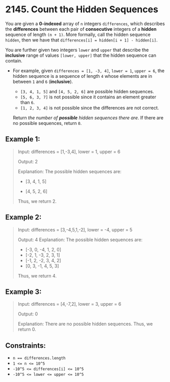 # 2145. Count the Hidden Sequences

You are given a **0-indexed** array of `n` integers `differences`, which describes the **differences** between each pair of **consecutive** integers of a **hidden** sequence of length `(n + 1)`. More formally, call the hidden sequence `hidden`, then we have that `differences[i] = hidden[i + 1] - hidden[i]`.

You are further given two integers `lower` and `upper` that describe the **inclusive** range of values `[lower, upper]` that the hidden sequence can contain.

- For example, given `differences = [1, -3, 4]`, `lower = 1`, `upper = 6`, the hidden sequence is a sequence of length `4` whose elements are in between `1` and `6` (**inclusive**).
  - `[3, 4, 1, 5]` and `[4, 5, 2, 6]` are possible hidden sequences.
  - `[5, 6, 3, 7]` is not possible since it contains an element greater than `6`.
  - `[1, 2, 3, 4]` is not possible since the differences are not correct.
  
  Return _the number of **possible** hidden sequences there are_. If there are no possible sequences, return `0`.



## Example 1:

> Input: differences = [1,-3,4], lower = 1, upper = 6
> 
> Output: 2
> 
> Explanation: The possible hidden sequences are:
> 
> - [3, 4, 1, 5]
> 
> - [4, 5, 2, 6]
>
> Thus, we return 2.
##  Example 2:

> Input: differences = [3,-4,5,1,-2], lower = -4, upper = 5
> 
> Output: 4
> Explanation: 
> The possible hidden sequences are:
> - [-3, 0, -4, 1, 2, 0]
> - [-2, 1, -3, 2, 3, 1]
> - [-1, 2, -2, 3, 4, 2]
> - [0, 3, -1, 4, 5, 3]
> 
>  Thus, we return 4.
> 
## Example 3:

> Input: differences = [4,-7,2], lower = 3, upper = 6
> 
> Output: 0
> 
> Explanation: There are no possible hidden sequences. Thus, we return 0.


## Constraints:

- `n == differences.length`
- `1 <= n <= 10^5`
- `-10^5 <= differences[i] <= 10^5`
- `-10^5 <= lower <= upper <= 10^5`